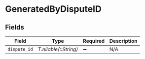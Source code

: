 # GeneratedByDisputeID


## Fields

| Field                 | Type                  | Required              | Description           |
| --------------------- | --------------------- | --------------------- | --------------------- |
| `dispute_id`          | *T.nilable(::String)* | :heavy_minus_sign:    | N/A                   |